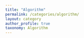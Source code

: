 ```yaml
---
title: "Algorithm"
permalink: /categories/algorithm/
layout: category
author_profile: true
taxonomy: Algorithm
---
```

